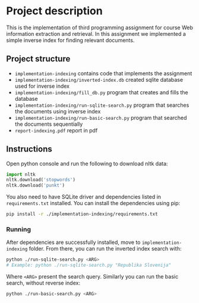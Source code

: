 # Project description
This is the implementation of third programming assignment for course Web information extraction and retrieval. In this 
assignment we implemented a simple inverse index for finding relevant documents.

## Project structure
- `implementation-indexing` contains code that implements the assignment
- `implementation-indexing/inverted-index.db` created sqlite database used for inverse index
- `implementation-indexing/fill_db.py` program that creates and fills the database
- `implementation-indexing/run-sqlite-search.py` program that searches the documents using inverse index 
- `implementation-indexing/run-basic-search.py` program that searched the documents sequentially
- `report-indexing.pdf` report in pdf

## Instructions
Open python console and run the following to download nltk data:
```python
import nltk
nltk.download('stopwords')
nltk.download('punkt')
```

You also need to have SQLite driver and dependencies listed in `requirements.txt` installed. You can install the dependencies using pip:
```bash
pip install -r ./implementation-indexing/requirements.txt
```

### Running
After dependencies are successfully installed, move to `implementation-indexing` folder. From there, you can run the inverted index search with:
```bash
python ./run-sqlite-search.py <ARG>
# Example: python ./run-sqlite-search.py "Republika Slovenija"
```
Where `<ARG>` present the search query. Similarly you can run the basic search, without reverse index:
```bash
python ./run-basic-search.py <ARG>
```
